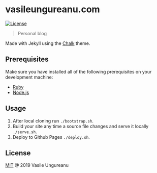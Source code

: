 # vasileungureanu.com

<a href="https://github.com/VasileUngureanu/repository-template/blob/master/LICENSE"><img src="https://img.shields.io/badge/license-MIT-green.svg" alt="License"></a>

> Personal blog

Made with Jekyll using the [Chalk](https://github.com/nielsenramon/chalk) theme.

## Prerequisites

Make sure you have installed all of the following prerequisites on your development machine:

* [Ruby](https://www.ruby-lang.org/en/)
* [Node.js](https://nodejs.org/en/)

## Usage

1. After local cloning run `./bootstrap.sh`.
1. Build your site any time a source file changes and serve it locally `./serve.sh`.
1. Deploy to Github Pages `./deploy.sh`. 

License
-------

[MIT](LICENSE) @ 2019 Vasile Ungureanu

